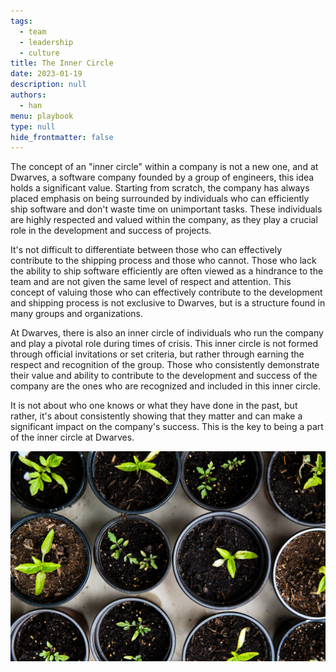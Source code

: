 ```yaml
---
tags: 
  - team
  - leadership
  - culture
title: The Inner Circle
date: 2023-01-19
description: null
authors: 
  - han
menu: playbook
type: null
hide_frontmatter: false
---
```

The concept of an "inner circle" within a company is not a new one, and at Dwarves, a software company founded by a group of engineers, this idea holds a significant value. Starting from scratch, the company has always placed emphasis on being surrounded by individuals who can efficiently ship software and don't waste time on unimportant tasks. These individuals are highly respected and valued within the company, as they play a crucial role in the development and success of projects.

It's not difficult to differentiate between those who can effectively contribute to the shipping process and those who cannot. Those who lack the ability to ship software efficiently are often viewed as a hindrance to the team and are not given the same level of respect and attention. This concept of valuing those who can effectively contribute to the development and shipping process is not exclusive to Dwarves, but is a structure found in many groups and organizations.

At Dwarves, there is also an inner circle of individuals who run the company and play a pivotal role during times of crisis. This inner circle is not formed through official invitations or set criteria, but rather through earning the respect and recognition of the group. Those who consistently demonstrate their value and ability to contribute to the development and success of the company are the ones who are recognized and included in this inner circle.

It is not about who one knows or what they have done in the past, but rather, it's about consistently showing that they matter and can make a significant impact on the company's success. This is the key to being a part of the inner circle at Dwarves.

![](assets/the-inner-circle_b69eeaaf88abe3c06f4937341beb4619_md5.webp)

